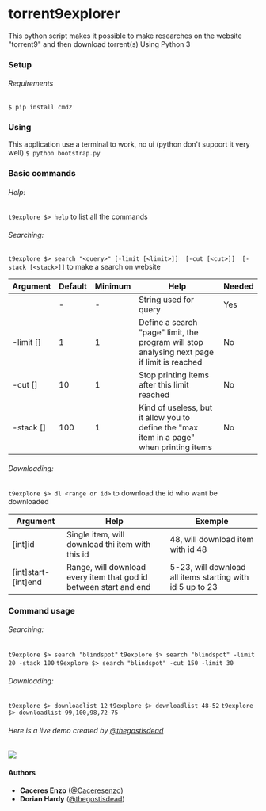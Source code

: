 # torrent9explorer
This python script makes it possible to make researches on the website "torrent9" and then download torrent(s)
Using Python 3 

### Setup

###### Requirements 
```$ pip install cmd2```

### Using
This application use a terminal to work, no ui (python don't support it very well)
```$ python bootstrap.py ```

### Basic commands

###### Help:
```t9explore $> help``` to list all the commands  

###### Searching:
```t9explore $> search "<query>" [-limit [<limit>]]  [-cut [<cut>]]  [-stack [<stack>]]``` to make a search on website 

| Argument | Default | Minimum | Help | Needed |
| ------ | ------ | ------ | ------ | ------ |
| <query> | - | - | String used for query | Yes |
| -limit [<limit>] | 1 | 1 | Define a search "page" limit, the program will stop analysing next page if limit is reached | No |
| -cut [<cut>] | 10 | 1 | Stop printing items after this limit reached | No |
| -stack [<stack>] | 100 | 1 | Kind of useless, but it allow you to define the "max item in a page" when printing items | No |

###### Downloading:
```t9explore $> dl <range or id>``` to download the id who want be downloaded

| Argument | Help | Exemple |
| ------ | ------ | ------ |
| [int]id | Single item, will download thi item with this id | 48, will download item with id 48 |
| [int]start-[int]end | Range, will download every item that god id between start and end | 5-23, will download all items starting with id 5 up to 23 |

### Command usage

###### Searching:
```t9explore $> search "blindspot"```
```t9explore $> search "blindspot" -limit 20 -stack 100```
```t9explore $> search "blindspot" -cut 150 -limit 30```

###### Downloading:
```t9explore $> downloadlist 12``` 
```t9explore $> downloadlist 48-52``` 
```t9explore $> downloadlist 99,100,98,72-75``` 

###### Here is a live demo created by [@thegostisdead](https://github.com/thegostisdead/)
![](https://user-images.githubusercontent.com/25646890/42424341-1390d752-830b-11e8-9f81-e4e129fddbc0.gif)

#### Authors

- **Caceres Enzo** ([@Caceresenzo](https://github.com/Caceresenzo/))
- **Dorian Hardy** ([@thegostisdead](https://github.com/thegostisdead/))